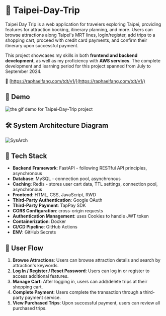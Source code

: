 # 🌆 Taipei-Day-Trip

Taipei Day Trip is a web application for travelers exploring Taipei, providing features for attraction booking, itinerary planning, and more. Users can browse attractions along Taipei's MRT lines, login/register, add trips to a shopping cart, proceed with credit card payments, and confirm their itinerary upon successful payment.

This project showcases my skills in both **frontend and backend development**, as well as my proficiency with **AWS services**. The complete development and learning period for this project spanned from July to September 2024.

🔗 [https://raphaelfang.com/tdt/v1/](https://raphaelfang.com/tdt/v1/)

## 🎥 Demo

![the gif demo for Taipei-Day-Trip project](https://github.com/user-attachments/assets/c5b6f036-1ddf-472c-be1c-884278f849eb)

## 🛠️ System Architecture Diagram
![SysArch](https://github.com/user-attachments/assets/8d2032d2-19cf-4581-8553-2c87e05fadf5)


## 🧰 Tech Stack

- **Backend Framework**: FastAPI - following RESTful API principles, asynchronous
- **Database**: MySQL - connection pool, asynchronous
- **Caching**: Redis - stores user cart data, TTL settings, connection pool, asynchronous
- **Frontend**: HTML, CSS, JavaScript, RWD
- **Third-Party Authentication**: Google OAuth
- **Third-Party Payment**: TapPay SDK
- **CORS Configuration**: cross-origin requests
- **Authentication Management**: uses Cookies to handle JWT token
- **Containerization**: Docker
- **CI/CD Pipeline**: GitHub Actions
- **ENV**: GitHub Secrets

## 👤 User Flow

1. **Browse Attractions**: Users can browse attraction details and search by attraction's keywords.
2. **Log In / Register / Reset Password**: Users can log in or register to access additional features.
3. **Manage Cart**: After logging in, users can add/delete trips at their shopping cart.
4. **Complete Payment**: Users complete the transaction through a third-party payment service.
5. **View Purchased Trips**: Upon successful payment, users can review all purchased trips.
